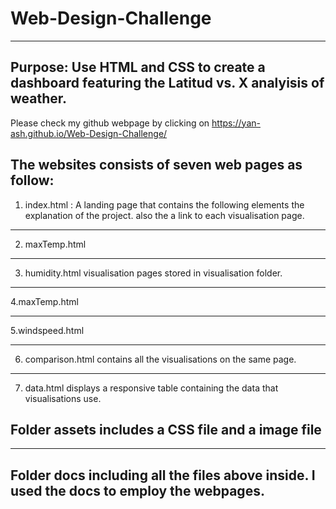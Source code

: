 # Web-Design-Challenge

---

## Purpose: Use HTML and CSS to create a dashboard featuring the Latitud vs. X analyisis of weather.

Please check my github webpage by clicking on https://yan-ash.github.io/Web-Design-Challenge/

## The websites consists of seven web pages as follow:

1. index.html : A landing page that contains the following elements the explanation of the project. also the a link to each visualisation page.

---

2. maxTemp.html

---

3. humidity.html
   visualisation pages stored in visualisation folder.

---

4.maxTemp.html

---

5.windspeed.html

---

6. comparison.html contains all the visualisations on the same page.

---

7. data.html displays a responsive table containing the data that visualisations use.

## Folder assets includes a CSS file and a image file

---

## Folder docs including all the files above inside. I used the docs to employ the webpages.
